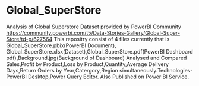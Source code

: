 # Global_SuperStore
Analysis of Global Superstore Dataset provided by PowerBI Community https://community.powerbi.com/t5/Data-Stories-Gallery/Global-Super-Store/td-p/627564
This repositry consist of 4 files currently that is Global_SuperStore.pbix(PowerBI Document), Global_SuperStore.xlsx(Dataset),Global_SuperStore.pdf(PowerBI Dashboard pdf),Background.jpg(Background of Dashboard)
Analysed and Compared Sales,Profit by Product,Loss by Product,Quantity,Average Delivery Days,Return Orders by Year,Catergory,Region simultaneously.Technologies- PowerBI Desktop,Power Query Editor. Also Published on Power BI Service. 
